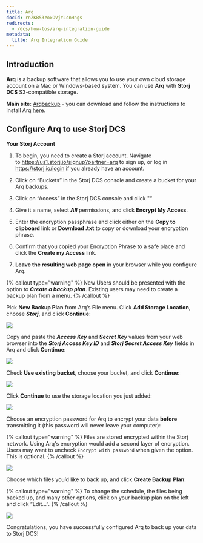```yaml
---
title: Arq
docId: rnZKB53zoxOVjYLcnHngs
redirects:
  - /dcs/how-tos/arq-integration-guide
metadata:
  title: Arq Integration Guide
---
```


## Introduction

**Arq** is a backup software that allows you to use your own cloud storage account on a Mac or Windows-based system. You can use **Arq** with **Storj DCS** S3-compatible storage.

**Main site**: [Arqbackup](https://www.arqbackup.com/) - you can download and follow the instructions to install Arq [here](https://www.arqbackup.com/download/).

## Configure Arq to use Storj DCS

**Your Storj Account**

1.  To begin, you need to create a Storj account. Navigate to <https://us1.storj.io/signup?partner=arq> to sign up, or log in <https://storj.io/login> if you already have an account.

2.  Click on “Buckets” in the Storj DCS console and create a bucket for your Arq backups.

3.  Click on “Access” in the Storj DCS console and click "[](docId:ObsfiEHKpVU7JTdGtW-3t)“

4.  Give it a name, select **_All_** permissions, and click **Encrypt My Access**.

5.  Enter the encryption passphrase and click either on the **Copy to clipboard** link or **Download .txt** to copy or download your encryption phrase.

6.  Confirm that you copied your Encryption Phrase to a safe place and click the **Create my Access** link.

7.  **Leave the resulting web page open** in your browser while you configure Arq.

{% callout type="warning"  %}
New Users should be presented with the option to **_Create a backup plan_**. Existing users may need to create a backup plan from a menu.
{% /callout %}

Pick **New Backup Plan** from Arq’s File menu. Click **Add Storage Location**, choose **_Storj_**, and click **Continue**:

![](https://link.storjshare.io/raw/jua7rls6hkx5556qfcmhrqed2tfa/docs/images/N6I8rnUYX8QGa5aRKP-x0_image-34-2.png)

Copy and paste the **_Access Key_** and **_Secret Key_** values from your web browser into the **_Storj Access Key ID_** and **_Storj Secret Access Key_** fields in Arq and click **Continue**:

![](https://link.storjshare.io/raw/jua7rls6hkx5556qfcmhrqed2tfa/docs/images/Wrpn4kV2MWr2CPD98kuqa_image-42.png)

Check **Use existing bucket**, choose your bucket, and click **Continue**:

![](https://link.storjshare.io/raw/jua7rls6hkx5556qfcmhrqed2tfa/docs/images/fNyYgCE3ujxntenNyK-ca_image-32-2.png)

Click **Continue** to use the storage location you just added:

![](https://link.storjshare.io/raw/jua7rls6hkx5556qfcmhrqed2tfa/docs/images/RM5tmZXEaSn36pqkbes4N_screen-shot-2022-05-27-at-94548-am-1024x814.png)

Choose an encryption password for Arq to encrypt your data **before** transmitting it (this password will never leave your computer):

{% callout type="warning"  %}
Files are stored encrypted within the Storj network. Using Arq's encryption would add a second layer of encryption. Users may want to uncheck `Encrypt with password` when given the option. This is optional.&#x20;
{% /callout %}

![](https://link.storjshare.io/raw/jua7rls6hkx5556qfcmhrqed2tfa/docs/images/j-ej_S6qiBjUl-c_-ggZb_screen-shot-2022-05-27-at-94638-am-1024x814.png)

Choose which files you’d like to back up, and click **Create Backup Plan**:

{% callout type="warning"  %}
&#x20;To change the schedule, the files being backed up, and many other options, click on your backup plan on the left and click “Edit…”.
{% /callout %}

![](https://link.storjshare.io/raw/jua7rls6hkx5556qfcmhrqed2tfa/docs/images/snmPnsOGwsJ2aQ7Ub_wiy_screen-shot-2022-05-27-at-94712-am-1024x814.png)

Congratulations, you have successfully configured Arq to back up your data to Storj DCS!
